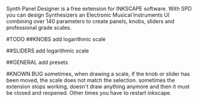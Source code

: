 Synth Panel Designer is a free extension for INKSCAPE software. With SPD you can design Synthesizers an Electronic Musical Instruments UI combining over 140 parameters to create panels, knobs, sliders and professional grade scales.


#TODO
##KNOBS
add logarithmic scale

##SLIDERS
 add logarithmic scale

##GENERAL
add presets

#KNOWN BUG
sometimes, when drawing a scale, if the knob or slider has been moved, the scale does not match the selection.
sometimes the extension stops working, doesn't draw anything anymore and then it must be closed and reopened. Other times you have to restart inkscape.

